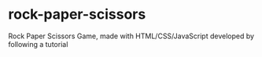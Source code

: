 # rock-paper-scissors
Rock Paper Scissors Game, made with HTML/CSS/JavaScript developed by following a tutorial

